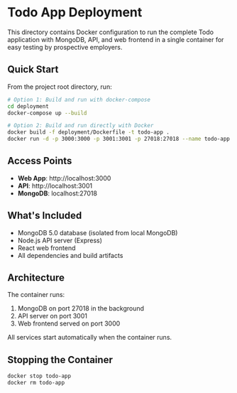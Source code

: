 # Todo App Deployment

This directory contains Docker configuration to run the complete Todo application with MongoDB, API, and web frontend in a single container for easy testing by prospective employers.

## Quick Start

From the project root directory, run:

```bash
# Option 1: Build and run with docker-compose
cd deployment
docker-compose up --build

# Option 2: Build and run directly with Docker
docker build -f deployment/Dockerfile -t todo-app .
docker run -d -p 3000:3000 -p 3001:3001 -p 27018:27018 --name todo-app todo-app
```

## Access Points

- **Web App**: http://localhost:3000
- **API**: http://localhost:3001
- **MongoDB**: localhost:27018

## What's Included

- MongoDB 5.0 database (isolated from local MongoDB)
- Node.js API server (Express)
- React web frontend
- All dependencies and build artifacts

## Architecture

The container runs:
1. MongoDB on port 27018 in the background
2. API server on port 3001
3. Web frontend served on port 3000

All services start automatically when the container runs.

## Stopping the Container

```bash
docker stop todo-app
docker rm todo-app
```
